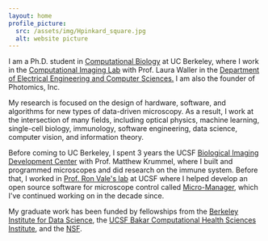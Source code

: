 ```yaml
---
layout: home
profile_picture:
  src: /assets/img/Hpinkard_square.jpg
  alt: website picture
---
```



<p>I am a Ph.D. student in <a href="https://ccb.berkeley.edu/academics/phd-in-computational-biology/" >Computational Biology</a> at UC Berkeley, where I work in the <a href="http://www.laurawaller.com/">Computational Imaging Lab</a> with Prof. Laura Waller in the <a href="https://eecs.berkeley.edu/">Department of Electrical Engineering and Computer Sciences.</a> I am also the founder of Photomics, Inc.
	<!-- <a href="https://photomics.ai/">Photomics, Inc.</a>  -->
</p> 

<p>My research is focused on the design of hardware, software, and algorithms for new types of data-driven microscopy. As a result, I work at the intersection of many fields, including optical physics, machine learning, single-cell biology, immunology, software engineering, data science, computer vision, and information theory.


<p>
Before coming to UC Berkeley, I spent 3 years the UCSF <a href="https://bidc.ucsf.edu/">Biological Imaging Development Center</a> with Prof. Matthew Krummel, where I built and programmed microscopes and did research on the immune system. Before that, I worked in <a href="https://valelab.ucsf.edu/">Prof. Ron Vale's lab</a> at UCSF where I helped develop an open source software for microscope control called <a href="https://micro-manager.org/wiki/Micro-Manager_Open_Source_Microscopy_Software">Micro-Manager</a>, which I've continued working on in the decade since.</p> 


<p>My graduate work has been funded by fellowships from the <a href="https://bids.berkeley.edu/">Berkeley Institute for Data Science</a>, the <a href="https://bakarinstitute.ucsf.edu/">UCSF Bakar Computational Health Sciences Institute</a>, and the <a href="https://www.nsf.gov/">NSF</a>. 
</p> 



